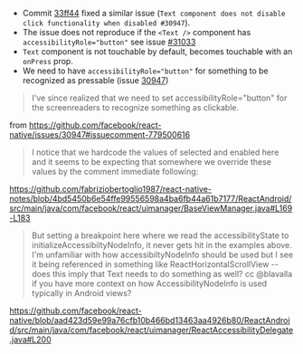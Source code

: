- Commit [33ff44][1] fixed a similar issue (`Text component does not disable click functionality when disabled #30947`).
- The issue does not reproduce if the `<Text />` component has `accessibilityRole="button"` see issue [#31033][2]
- `Text` component is not touchable by default, becomes touchable with an `onPress` prop.
- We need to have `accessibilityRole="button"` for something to be recognized as pressable (issue [30947][3])

>I've since realized that we need to set accessibilityRole="button" for the screenreaders to recognize something as clickable.

from https://github.com/facebook/react-native/issues/30947#issuecomment-779500616

>I notice that we hardcode the values of selected and enabled here and it seems to be expecting that somewhere we override these values by the comment immediate following:

https://github.com/fabriziobertoglio1987/react-native-notes/blob/4bd5450b6e54ffe99556598a4ba6fb44a61b7177/ReactAndroid/src/main/java/com/facebook/react/uimanager/BaseViewManager.java#L169-L183

>But setting a breakpoint here where we read the accessibilityState to initializeAccessibiltyNodeInfo, it never gets hit in the examples above. I'm unfamiliar with how accessibiltyNodeInfo should be used but I see it being referenced in something like ReactHorizontalScrollView -- does this imply that Text needs to do something as well? cc @blavalla if you have more context on how AccessibilityNodeInfo is used typically in Android views?

https://github.com/facebook/react-native/blob/aad423d59e99a76cfb10b466bd13463aa4926b80/ReactAndroid/src/main/java/com/facebook/react/uimanager/ReactAccessibilityDelegate.java#L200

[1]: https://github.com/facebook/react-native/commit/33ff4445dcf858cd5e6ba899163fd2a76774b641
[2]: https://github.com/facebook/react-native/issues/31033
[3]: https://github.com/facebook/react-native/issues/30947#issuecomment-778414062

